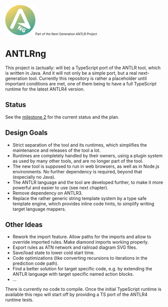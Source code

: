 <img src="https://raw.githubusercontent.com/mike-lischke/mike-lischke/master/images/ANTLRng2.svg" title="ANTLR Next Generation" alt="ANTLRng" width="96" height="96"/><label style="font-size: 70%">Part of the Next Generation ANTLR Project</label>


# ANTLRng

This project is (actually: will be) a TypeScript port of the ANTLR tool, which is written in Java. And it will not only be a simple port, but a real next-generation tool. Currently this repository is rather a placeholder until important conditions are met, one of them being to have a full TypeScript runtime for the latest ANTLR4 version.

## Status

See the [milestone 2](https://github.com/mike-lischke/ANTLRng/issues/9) for the current status and the plan.

## Design Goals

- Strict separation of the tool and its runtimes, which simplifies the maintenance and releases of the tool a lot.
- Runtimes are completely handled by their owners, using a plugin system as used by many other tools, and are no longer part of the tool.
- The new tool is supposed to run in web browsers, as well as in Node.js environments. No further dependency is required, beyond that (especially no Java).
- The ANTLR language and the tool are developed further, to make it more powerful and easier to use (see next chapter).
- Remove dependency on ANTLR3.
- Replace the rather generic string template system by a type safe template engine, which provides inline code hints, to simplify writing target language mappers.

## Other Ideas

- Rework the import feature. Allow paths for the imports and allow to override imported rules. Make diamond imports working properly.
- Export rules as ATN network and railroad diagram SVG files.
- Save/load state to lower cold start time.
- Code optimizations (like converting recursions to iterations in the prediction code path).
- Find a better solution for target specific code, e.g. by extending the ANTLR language with target specific named action blocks.
- ...


There is currently no code to compile. Once the initial TypeScript runtime is available this repo will start off by providing a TS port of the ANTLR4 runtime tests.

